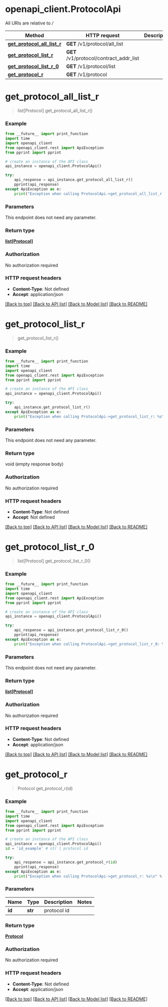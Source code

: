 # openapi_client.ProtocolApi

All URIs are relative to */*

Method | HTTP request | Description
------------- | ------------- | -------------
[**get_protocol_all_list_r**](ProtocolApi.md#get_protocol_all_list_r) | **GET** /v1/protocol/all_list | 
[**get_protocol_list_r**](ProtocolApi.md#get_protocol_list_r) | **GET** /v1/protocol/contract_addr_list | 
[**get_protocol_list_r_0**](ProtocolApi.md#get_protocol_list_r_0) | **GET** /v1/protocol/list | 
[**get_protocol_r**](ProtocolApi.md#get_protocol_r) | **GET** /v1/protocol | 

# **get_protocol_all_list_r**
> list[Protocol] get_protocol_all_list_r()



### Example
```python
from __future__ import print_function
import time
import openapi_client
from openapi_client.rest import ApiException
from pprint import pprint

# create an instance of the API class
api_instance = openapi_client.ProtocolApi()

try:
    api_response = api_instance.get_protocol_all_list_r()
    pprint(api_response)
except ApiException as e:
    print("Exception when calling ProtocolApi->get_protocol_all_list_r: %s\n" % e)
```

### Parameters
This endpoint does not need any parameter.

### Return type

[**list[Protocol]**](Protocol.md)

### Authorization

No authorization required

### HTTP request headers

 - **Content-Type**: Not defined
 - **Accept**: application/json

[[Back to top]](#) [[Back to API list]](../README.md#documentation-for-api-endpoints) [[Back to Model list]](../README.md#documentation-for-models) [[Back to README]](../README.md)

# **get_protocol_list_r**
> get_protocol_list_r()



### Example
```python
from __future__ import print_function
import time
import openapi_client
from openapi_client.rest import ApiException
from pprint import pprint

# create an instance of the API class
api_instance = openapi_client.ProtocolApi()

try:
    api_instance.get_protocol_list_r()
except ApiException as e:
    print("Exception when calling ProtocolApi->get_protocol_list_r: %s\n" % e)
```

### Parameters
This endpoint does not need any parameter.

### Return type

void (empty response body)

### Authorization

No authorization required

### HTTP request headers

 - **Content-Type**: Not defined
 - **Accept**: Not defined

[[Back to top]](#) [[Back to API list]](../README.md#documentation-for-api-endpoints) [[Back to Model list]](../README.md#documentation-for-models) [[Back to README]](../README.md)

# **get_protocol_list_r_0**
> list[Protocol] get_protocol_list_r_0()



### Example
```python
from __future__ import print_function
import time
import openapi_client
from openapi_client.rest import ApiException
from pprint import pprint

# create an instance of the API class
api_instance = openapi_client.ProtocolApi()

try:
    api_response = api_instance.get_protocol_list_r_0()
    pprint(api_response)
except ApiException as e:
    print("Exception when calling ProtocolApi->get_protocol_list_r_0: %s\n" % e)
```

### Parameters
This endpoint does not need any parameter.

### Return type

[**list[Protocol]**](Protocol.md)

### Authorization

No authorization required

### HTTP request headers

 - **Content-Type**: Not defined
 - **Accept**: application/json

[[Back to top]](#) [[Back to API list]](../README.md#documentation-for-api-endpoints) [[Back to Model list]](../README.md#documentation-for-models) [[Back to README]](../README.md)

# **get_protocol_r**
> Protocol get_protocol_r(id)



### Example
```python
from __future__ import print_function
import time
import openapi_client
from openapi_client.rest import ApiException
from pprint import pprint

# create an instance of the API class
api_instance = openapi_client.ProtocolApi()
id = 'id_example' # str | protocol id

try:
    api_response = api_instance.get_protocol_r(id)
    pprint(api_response)
except ApiException as e:
    print("Exception when calling ProtocolApi->get_protocol_r: %s\n" % e)
```

### Parameters

Name | Type | Description  | Notes
------------- | ------------- | ------------- | -------------
 **id** | **str**| protocol id | 

### Return type

[**Protocol**](Protocol.md)

### Authorization

No authorization required

### HTTP request headers

 - **Content-Type**: Not defined
 - **Accept**: application/json

[[Back to top]](#) [[Back to API list]](../README.md#documentation-for-api-endpoints) [[Back to Model list]](../README.md#documentation-for-models) [[Back to README]](../README.md)


